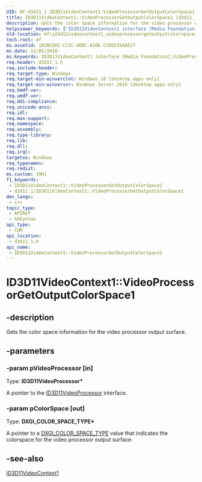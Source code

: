 ```yaml
---
UID: NF:d3d11_1.ID3D11VideoContext1.VideoProcessorGetOutputColorSpace1
title: ID3D11VideoContext1::VideoProcessorGetOutputColorSpace1 (d3d11_1.h)
description: Gets the color space information for the video processor output surface.
helpviewer_keywords: ["ID3D11VideoContext1 interface [Media Foundation]","VideoProcessorGetOutputColorSpace1 method","ID3D11VideoContext1.VideoProcessorGetOutputColorSpace1","ID3D11VideoContext1::VideoProcessorGetOutputColorSpace1","VideoProcessorGetOutputColorSpace1","VideoProcessorGetOutputColorSpace1 method [Media Foundation]","VideoProcessorGetOutputColorSpace1 method [Media Foundation]","ID3D11VideoContext1 interface","d3d11_1/ID3D11VideoContext1::VideoProcessorGetOutputColorSpace1","mf.id3d11videocontext1_videoprocessorgetoutputcolorspace1"]
old-location: mf\id3d11videocontext1_videoprocessorgetoutputcolorspace1.htm
tech.root: mf
ms.assetid: 1B2BC801-CC5C-460C-A10E-CCDEE35A8E27
ms.date: 12/05/2018
ms.keywords: ID3D11VideoContext1 interface [Media Foundation],VideoProcessorGetOutputColorSpace1 method, ID3D11VideoContext1.VideoProcessorGetOutputColorSpace1, ID3D11VideoContext1::VideoProcessorGetOutputColorSpace1, VideoProcessorGetOutputColorSpace1, VideoProcessorGetOutputColorSpace1 method [Media Foundation], VideoProcessorGetOutputColorSpace1 method [Media Foundation],ID3D11VideoContext1 interface, d3d11_1/ID3D11VideoContext1::VideoProcessorGetOutputColorSpace1, mf.id3d11videocontext1_videoprocessorgetoutputcolorspace1
req.header: d3d11_1.h
req.include-header: 
req.target-type: Windows
req.target-min-winverclnt: Windows 10 [desktop apps only]
req.target-min-winversvr: Windows Server 2016 [desktop apps only]
req.kmdf-ver: 
req.umdf-ver: 
req.ddi-compliance: 
req.unicode-ansi: 
req.idl: 
req.max-support: 
req.namespace: 
req.assembly: 
req.type-library: 
req.lib: 
req.dll: 
req.irql: 
targetos: Windows
req.typenames: 
req.redist: 
ms.custom: 19H1
f1_keywords:
 - ID3D11VideoContext1::VideoProcessorGetOutputColorSpace1
 - d3d11_1/ID3D11VideoContext1::VideoProcessorGetOutputColorSpace1
dev_langs:
 - c++
topic_type:
 - APIRef
 - kbSyntax
api_type:
 - COM
api_location:
 - d3d11_1.h
api_name:
 - ID3D11VideoContext1::VideoProcessorGetOutputColorSpace1
---
```


# ID3D11VideoContext1::VideoProcessorGetOutputColorSpace1


## -description

Gets the color space information for the video processor output surface.

## -parameters

### -param pVideoProcessor [in]

Type: <b>ID3D11VideoProcessor*</b>

A pointer to the <a href="/windows/desktop/api/d3d11/nn-d3d11-id3d11videoprocessor">ID3D11VideoProcessor</a> interface.

### -param pColorSpace [out]

Type: <b>DXGI_COLOR_SPACE_TYPE*</b>

A pointer to a <a href="/windows/desktop/api/dxgicommon/ne-dxgicommon-dxgi_color_space_type">DXGI_COLOR_SPACE_TYPE</a> value that indicates the colorspace for the video processor output surface.

## -see-also

<a href="/windows/desktop/api/d3d11_1/nn-d3d11_1-id3d11videocontext1">ID3D11VideoContext1</a>

